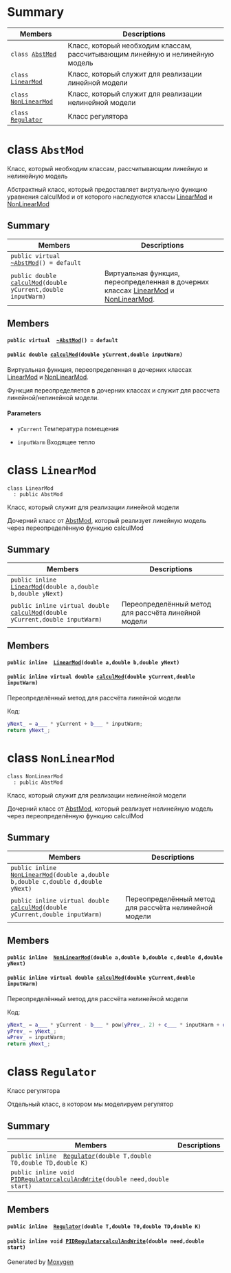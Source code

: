 # Summary

 Members                        | Descriptions                                
--------------------------------|---------------------------------------------
`class `[`AbstMod`](#class_Abst_Mod) | Класс, который необходим классам, рассчитывающим линейную и нелинейную модель
`class `[`LinearMod`](#class_linear_Mod) | Класс, который служит для реализации линейной модели
`class `[`NonLinearMod`](#class_non_linear_Mod) | Класс, который служит для реализации нелинейной модели
`class `[`Regulator`](#class_regulator) | Класс регулятора

# class `AbstMod` 




Класс, который необходим классам, рассчитывающим линейную и нелинейную модель

Абстрактный класс, который предоставляет виртуальную функцию уравнения calculMod и от которого наследуются классы [LinearMod](#class_linear_Mod) и [NonLinearMod](#class_non_linear_Mod)




## Summary

 Members                        | Descriptions                                
--------------------------------|---------------------------------------------
`public virtual  `[`~AbstMod`](#class_Abst_Mod_1a70c0c5f53c7edb56bf68838d46de366b)`() = default` | 
`public double `[`calculMod`](#class_Abst_Mod_1acfab24a843dd017565c12aa96fd12f64)`(double yCurrent,double inputWarm)` | Виртуальная функция, переопределенная в дочерних классах [LinearMod](#class_linear_Mod) и [NonLinearMod](#class_non_linear_Mod).

## Members

#### `public virtual  `[`~AbstMod`](#class_Abst_Mod_1a70c0c5f53c7edb56bf68838d46de366b)`() = default` 

#### `public double `[`calculMod`](#class_Abst_Mod_1acfab24a843dd017565c12aa96fd12f64)`(double yCurrent,double inputWarm)` 

Виртуальная функция, переопределенная в дочерних классах [LinearMod](#class_linear_Mod) и [NonLinearMod](#class_non_linear_Mod).

Функция переопределяется в дочерних классах и служит для рассчета линейной/нелинейной модели. 
#### Parameters
* `yCurrent` Температура помещения 

* `inputWarm` Входящее тепло



# class `LinearMod` 

```
class LinearMod
  : public AbstMod
```  

Класс, который служит для реализации линейной модели

Дочерний класс от [AbstMod](#class_Abst_Mod), который реализует линейную модель через переопределённую функцию calculMod



## Summary

 Members                        | Descriptions                                
--------------------------------|---------------------------------------------
`public inline  `[`LinearMod`](#class_linear_Mod_1aa21922a3dd7e060f69855043075d1db5)`(double a,double b,double yNext)` | 
`public inline virtual double `[`calculMod`](#class_linear_Mod_1a12095f9b671e6165eafc72f86bc7b8f5)`(double yCurrent,double inputWarm)` | Переопределённый метод для рассчёта линейной модели



## Members

#### `public inline  `[`LinearMod`](#class_linear_Mod_1aa21922a3dd7e060f69855043075d1db5)`(double a,double b,double yNext)` 

#### `public inline virtual double `[`calculMod`](#class_linear_Mod_1a12095f9b671e6165eafc72f86bc7b8f5)`(double yCurrent,double inputWarm)` 

Переопределённый метод для рассчёта линейной модели

Код: 
```cpp
yNext_ = a___ * yCurrent + b___ * inputWarm;
return yNext_;
```
                      


# class `NonLinearMod` 

```
class NonLinearMod
  : public AbstMod
```  

Класс, который служит для реализации нелинейной модели

Дочерний класс от [AbstMod](#class_Abst_Mod), который реализует нелинейную модель через переопределённую функцию calculMod
                           
## Summary

 Members                        | Descriptions                                
--------------------------------|---------------------------------------------
`public inline  `[`NonLinearMod`](#class_non_linear_Mod_1aa33bbbe3024131505d356c0df9dcd518)`(double a,double b,double c,double d,double yNext)` | 
`public inline virtual double `[`calculMod`](#class_non_linear_Mod_1a9bad4ace82cde16f0631b9590e928d14)`(double yCurrent,double inputWarm)` | Переопределённый метод для рассчёта нелинейной модели

                               

## Members

#### `public inline  `[`NonLinearMod`](#class_non_linear_Mod_1aa33bbbe3024131505d356c0df9dcd518)`(double a,double b,double c,double d,double yNext)` 

#### `public inline virtual double `[`calculMod`](#class_non_linear_Mod_1a9bad4ace82cde16f0631b9590e928d14)`(double yCurrent,double inputWarm)` 

Переопределённый метод для рассчёта нелинейной модели



                           
Код: 
```cpp
yNext_ = a___ * yCurrent - b___ * pow(yPrev_, 2) + c___ * inputWarm + d___ * sin(wPrev_);
yPrev_ = yNext_;
wPrev_ = inputWarm;
return yNext_;
```
                      



# class `Regulator` 

Класс регулятора



Отдельный класс, в котором мы моделируем регулятор

## Summary

 Members                        | Descriptions                                
--------------------------------|---------------------------------------------
`public inline  `[`Regulator`](#class_regulator_1a2f9dccd70ab29b72793e37803ef0f0f0)`(double T,double T0,double TD,double K)` | 
`public inline void `[`PIDRegulatorcalculAndWrite`](#class_regulator_1a4b9d368fc11c81701f7ac70d3035227b)`(double need,double start)` | 

## Members

#### `public inline  `[`Regulator`](#class_regulator_1a2f9dccd70ab29b72793e37803ef0f0f0)`(double T,double T0,double TD,double K)` 

#### `public inline void `[`PIDRegulatorcalculAndWrite`](#class_regulator_1a4b9d368fc11c81701f7ac70d3035227b)`(double need,double start)` 

Generated by [Moxygen](https://sourcey.com/moxygen)